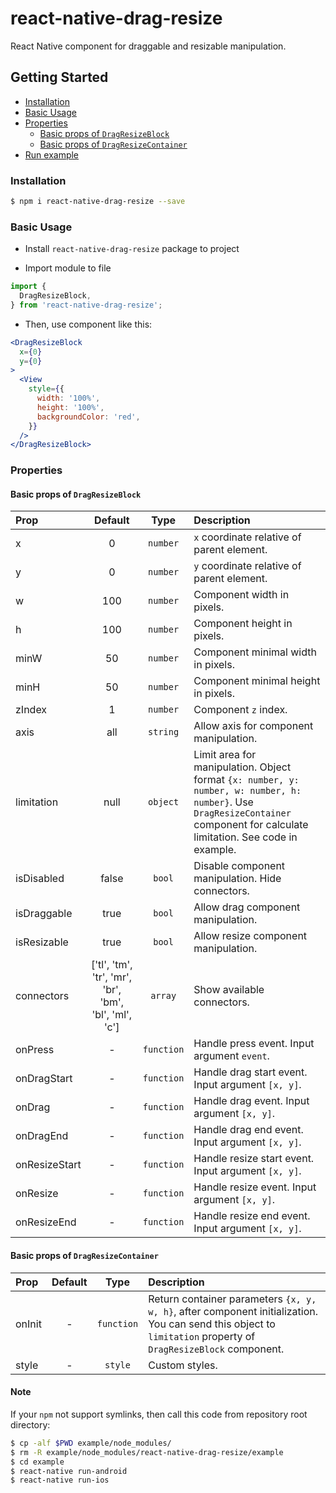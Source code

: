 # react-native-drag-resize

React Native component for draggable and resizable manipulation.

## Getting Started

- [Installation](#installation)
- [Basic Usage](#basic-usage)
- [Properties](#properties)
  + [Basic props of `DragResizeBlock`](#basic-props-of-dragresizeblock)
  + [Basic props of `DragResizeContainer`](#basic-props-of-dragresizecontainer)
- [Run example](#run-example)

### Installation

```bash
$ npm i react-native-drag-resize --save
```

### Basic Usage

- Install `react-native-drag-resize` package to project 

- Import module to file

```jsx
import {
  DragResizeBlock,
} from 'react-native-drag-resize';
```

- Then, use component like this:

```jsx
<DragResizeBlock
  x={0}
  y={0}
>
  <View
    style={{
      width: '100%',
      height: '100%',
      backgroundColor: 'red',
    }}
  />
</DragResizeBlock>
```

### Properties

#### Basic props of `DragResizeBlock`

| Prop  | Default  | Type | Description |
| :------------ |:---------------:| :---------------:| :-----|
| x | 0 | `number` | `x` coordinate relative of parent element. |
| y | 0 | `number` | `y` coordinate relative of parent element. |
| w | 100 | `number` | Component width in pixels. |
| h | 100 | `number` | Component height in pixels. |
| minW | 50 | `number` | Component minimal width in pixels. |
| minH | 50 | `number` | Component minimal height in pixels. |
| zIndex | 1 | `number` | Component `z` index. |
| axis | all | `string` | Allow axis for component manipulation.|
| limitation | null | `object` | Limit area for manipulation. Object format `{x: number, y: number, w: number, h: number}`. Use `DragResizeContainer` component for calculate limitation. See code in example. |
| isDisabled | false | `bool` | Disable component manipulation. Hide connectors. |
| isDraggable | true | `bool` | Allow drag component manipulation. |
| isResizable | true | `bool` | Allow resize component manipulation. |
| connectors | ['tl', 'tm', 'tr', 'mr', 'br', 'bm', 'bl', 'ml', 'c'] | `array` | Show available connectors. |
| onPress | - | `function` | Handle press event. Input argument `event`. |
| onDragStart | - | `function` | Handle drag start event. Input argument `[x, y]`. |
| onDrag | - | `function` | Handle drag event. Input argument `[x, y]`. |
| onDragEnd | - | `function` | Handle drag end event. Input argument `[x, y]`. |
| onResizeStart | - | `function` | Handle resize start event. Input argument `[x, y]`. |
| onResize | - | `function` | Handle resize event. Input argument `[x, y]`. |
| onResizeEnd | - | `function` | Handle resize end event. Input argument `[x, y]`. |

#### Basic props of `DragResizeContainer`

| Prop  | Default  | Type | Description |
| :------------ |:---------------:| :---------------:| :-----|
| onInit | - | `function` | Return container parameters `{x, y, w, h}`, after component initialization. You can send this object to `limitation` property of `DragResizeBlock` component. |
| style | - | `style` | Custom styles. |


#### Note

If your `npm` not support symlinks, then call this code from repository root directory:

```bash
$ cp -alf $PWD example/node_modules/
$ rm -R example/node_modules/react-native-drag-resize/example
$ cd example
$ react-native run-android
$ react-native run-ios
``` 

